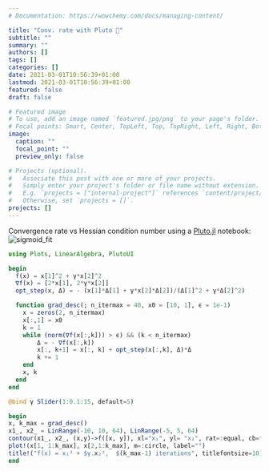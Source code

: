 ```yaml
---
# Documentation: https://wowchemy.com/docs/managing-content/

title: "Conv. rate with Pluto 🎈"
subtitle: ""
summary: ""
authors: []
tags: []
categories: []
date: 2021-03-01T10:56:39+01:00
lastmod: 2021-03-01T10:56:39+01:00
featured: false
draft: false

# Featured image
# To use, add an image named `featured.jpg/png` to your page's folder.
# Focal points: Smart, Center, TopLeft, Top, TopRight, Left, Right, BottomLeft, Bottom, BottomRight.
image:
  caption: ""
  focal_point: ""
  preview_only: false

# Projects (optional).
#   Associate this post with one or more of your projects.
#   Simply enter your project's folder or file name without extension.
#   E.g. `projects = ["internal-project"]` references `content/project/deep-learning/index.md`.
#   Otherwise, set `projects = []`.
projects: []
---
```

Convergence rate vs Hessian condition number using a [Pluto.jl](https://github.com/fonsp/Pluto.jl) notebook:
![sigmoid_fit](conv.gif)

```julia
using Plots, LinearAlgebra, PlutoUI
```

```julia
begin
  f(x) = x[1]^2 + γ*x[2]^2
  ∇f(x) = [2*x[1], 2*γ*x[2]]
  opt_step(x, Δ) = - (x[1]*Δ[1] + γ*x[2]*Δ[2])/(Δ[1]^2 + γ*Δ[2]^2)

  function grad_desc(; n_itermax = 40, x0 = [10, 1], ϵ = 1e-1)
    x = zeros(2, n_itermax)
    x[:,1] = x0
    k = 1
    while (norm(∇f(x[:,k])) > ϵ) && (k < n_itermax)
        Δ = - ∇f(x[:,k])
        x[:, k+1] = x[:, k] + opt_step(x[:,k], Δ)*Δ
        k += 1
    end
    x, k
  end
end
```

```julia
@bind γ Slider(1:0.1:15, default=5)
``` 

```julia 
begin	
x, k_max = grad_desc()
x1_, x2_ = LinRange(-10, 10, 64), LinRange(-5, 5, 64)
contour(x1_, x2_, (x,y)->f([x, y]), xl="x₁", yl= "x₂", rat=:equal, cb=false);
plot!(x[1, 1:k_max], x[2,1:k_max], m=:circle, label="")
title!("f(x) = x₁² + $γ.x₂²,  $(k_max-1) iterations", titlefontsize=10)
end
```